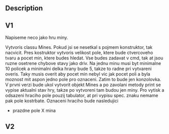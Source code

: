 Description
-----------------------
V1
-----------------------
Napiseme neco jako hru miny. 

Vytvoris classu Mines. Pokud jsi se nesetkal s pojmem konstruktor, tak nacvicit. 
Pres kostruktor vytvoris velikost pole, ktere bude ctvercoveho tvaru a pocet min, ktere budes hledat. 
Vse budes zadavat v cmd, tak at jsou ruzne osetrene chybove stavy jako driv.
Na jednu minu musi byt minimalne 10 policek a minimalni delka hrany bude 5, takze to radne pri vytvareni overis.
Taky musis overit aby pocet min nebyl vic jak pocet poli a byla moznost mit aspon jedno pole pro oznaceni.
Zatim to bude jen konzolovka. 
V prvni verzi bude ukol vytvorit objekt Mines a po zavolani metody print se vypise aktualni stav hry, takze po vytvoreni tam budou jen miny.
Pro vytisk a odsazeni hraciho pole pouzij tabulator, at pri vypisu spec. znaku nemame pak pole kostrbate.
Oznaceni hraciho bude nasledujici 
- prazdne pole
X mina

V2
-----------------------
